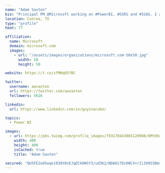 ```yaml
---
name: "Adam Saxton"
bio: "Principal PM @Microsoft working on #PowerBI, #SSRS and #SSAS. I also go by @GuyInACube"
location: Conroe, TX
type: "profile"
heat: 77

affiliation:
  name: Microsoft
  domain: microsoft.com
  images:
    - url: "/assets/images/organizations/microsoft.com-50x50.jpg"
      width: 50
      height: 50

website: https://t.co/sfMHqOSfBC

twitter:
  username: awsaxton
  url: https://twitter.com/awsaxton
  followers: 5616

linkedin:
  url: https://www.linkedin.com/in/guyinacube/

topics:
  - Power BI

images:
  - url: https://pbs.twimg.com/profile_images/793178443865128960/6MtOhub__400x400.jpg
    width: 400
    height: 400
    isCached: true
    title: "Adam Saxton"

secured: "QU5FE2o85wqe1838Y8nEJqQlk0WSY3/ud3K2/NDAOi7Dz6NCX+rIiIH9S5BmvH/qgRXZuVZSgESzNS7NvOT/FJFfU1PPjhLEXvvLMMkdCIHMp3F/GBuBaGxISCpmvZ5KZitiiNMtL9V94U+hoPRwlDnvuuuXCrQpVJn1mWlKZ6IOpDIb/xz7UaZbvlN0sTmr62a1rqgxpKiL6hvyI2ZNRR5cJzkek/SarDJ6gmQIstaer92uF7kJPfCUy2mapRqDmZBGjKzCgZAhWqsaN7cjKdtcqAVr/QNd+fgK58rmnTnmET1FW1GB8wzO0NvFkufRuXUcLXl0HGErmOKRGPJ5fGi6mXZjnMc90edTohSachMtnk0X7e/SLa/kXTvZG5s0Ywcwz8+cUI7ofA0fuq5/YZwxftJUYL7vws8za4VSOwA=;L0GD/emLXM9FmgX+pGSSRw=="
---
```


